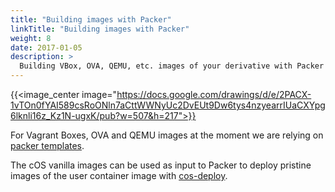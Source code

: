 ```yaml
---
title: "Building images with Packer"
linkTitle: "Building images with Packer"
weight: 8
date: 2017-01-05
description: >
  Building VBox, OVA, QEMU, etc. images of your derivative with Packer
---
```


{{<image_center image="https://docs.google.com/drawings/d/e/2PACX-1vTOn0fYAI589csRoONln7aCttWWNyUc2DvEUt9Dw6tys4nzyearrIUaCXYpg6lknli16z_Kz1N-ugxK/pub?w=507&h=217">}}

For Vagrant Boxes, OVA and QEMU images at the moment we are relying on [packer templates](https://github.com/rancher-sandbox/cOS-toolkit/tree/master/packer). 

The cOS vanilla images can be used as input to Packer to deploy pristine images of the user container image with [cos-deploy](../../getting-started/deploy). 